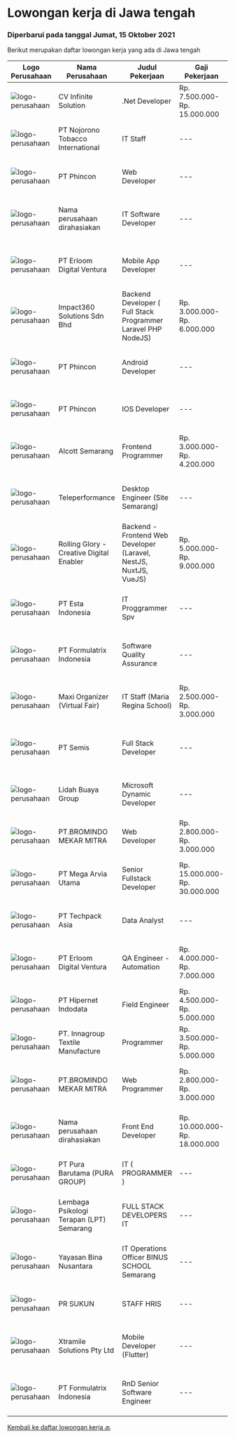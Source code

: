 
  # Lowongan kerja di Jawa tengah

  ### Diperbarui pada tanggal Jumat, 15 Oktober 2021

  Berikut merupakan daftar lowongan kerja yang ada di Jawa tengah

  |Logo Perusahaan | Nama Perusahaan | Judul Pekerjaan | Gaji Pekerjaan | Lokasi | Deskripsi | Tanggal diunggah | Pranala |
  | -------------- | --------------- | --------------- | --------- | --------- | -------------- | ------- | ----------- |
  |![logo-perusahaan](https://image-service-cdn.seek.com.au/56b5c687b70921e14aef5f4e25daf5f16805eb94/ee4dce1061f3f616224767ad58cb2fc751b8d2dc)|CV Infinite Solution|.Net Developer|Rp. 7.500.000-Rp. 15.000.000|Jakarta Raya|Works from home is our advantage, there's never been a better time to work from home Monday to Friday 9 Hours / day Having own PC / Laptop minimal...|Kamis, 14 Oktober 2021|https://www.jobstreet.co.id/id/job/net-developer-3642328?token=0~d712fc57-f87a-411c-a801-2003849199a7&sectionRank=1&jobId=jobstreet-id-job-3642328|
|![logo-perusahaan](https://image-service-cdn.seek.com.au/08389aeb2ffc9498fdfad76b66affeeff7134ed8/ee4dce1061f3f616224767ad58cb2fc751b8d2dc)|PT Nojorono Tobacco International|IT Staff|---|Kudus|Tugas dan tanggung jawab: Melakukan maintenance dan bertanggung jawab terhadap ruang server dan jaringan, genset serta infrastruktur pendukung Membuat...|Selasa, 12 Oktober 2021|https://www.jobstreet.co.id/id/job/it-staff-3655787?token=0~d712fc57-f87a-411c-a801-2003849199a7&sectionRank=2&jobId=jobstreet-id-job-3655787|
|![logo-perusahaan](https://image-service-cdn.seek.com.au/13c7c79ce8e6e7a5b3609e4e6d0ee4622834fcb3/ee4dce1061f3f616224767ad58cb2fc751b8d2dc)|PT Phincon|Web Developer|---|Jakarta Selatan|Job Descriptions : Web developer is responsible for implementing visual and interactive elements that users engage with through their web browser when...|Kamis, 14 Oktober 2021|https://www.jobstreet.co.id/id/job/web-developer-3643002?token=0~d712fc57-f87a-411c-a801-2003849199a7&sectionRank=3&jobId=jobstreet-id-job-3643002|
|![logo-perusahaan](https://us.123rf.com/450wm/pavelstasevich/pavelstasevich1811/pavelstasevich181101027/112815900-stock-vector-no-image-available-icon-flat-vector.jpg?ver=6)|Nama perusahaan dirahasiakan|IT Software Developer|---|Jawa Tengah|Minimum Bachelor's Degree in any discipline Minimum 3 years working as a programmer, with experience in Flutter and PHP programming Has experience...|Rabu, 13 Oktober 2021|https://www.jobstreet.co.id/id/job/it-software-developer-3641264?token=0~d712fc57-f87a-411c-a801-2003849199a7&sectionRank=4&jobId=jobstreet-id-job-3641264|
|![logo-perusahaan](https://image-service-cdn.seek.com.au/7b0850d0262c85ca3c0fa4d6a9c005f1450e6d9f/ee4dce1061f3f616224767ad58cb2fc751b8d2dc)|PT Erloom Digital Ventura|Mobile App Developer|---|Yogyakarta|Requirements: Having a minimum of 1 year of software engineering experience. Candidates must possess at least a Bachelor’s Degree in Engineering...|Kamis, 14 Oktober 2021|https://www.jobstreet.co.id/id/job/mobile-app-developer-3648270?token=0~d712fc57-f87a-411c-a801-2003849199a7&sectionRank=5&jobId=jobstreet-id-job-3648270|
|![logo-perusahaan](https://image-service-cdn.seek.com.au/06b729438205195a03d4bcec08ce1ddd5d9c1576/ee4dce1061f3f616224767ad58cb2fc751b8d2dc)|Impact360 Solutions Sdn Bhd|Backend Developer ( Full Stack Programmer Laravel PHP NodeJS)|Rp. 3.000.000-Rp. 6.000.000|Jakarta Raya|We are a game company hiring backend and full stack programmers from all parts of Indonesia (remote work). If you have real experience buildinga)...|Jumat, 15 Oktober 2021|https://www.jobstreet.co.id/id/job/backend-developer-full-stack-programmer-laravel-php-nodejs-4695578/origin/my?token=0~d712fc57-f87a-411c-a801-2003849199a7&sectionRank=6&jobId=jobstreet-my-job-4695578|
|![logo-perusahaan](https://image-service-cdn.seek.com.au/13c7c79ce8e6e7a5b3609e4e6d0ee4622834fcb3/ee4dce1061f3f616224767ad58cb2fc751b8d2dc)|PT Phincon|Android Developer|---|Jakarta Selatan|Technical Requirements  In-depth knowledge of programming languages of Kotlin or Java and Android SDK Sample portfolio of released applications on the...|Kamis, 14 Oktober 2021|https://www.jobstreet.co.id/id/job/android-developer-3642992?token=0~d712fc57-f87a-411c-a801-2003849199a7&sectionRank=7&jobId=jobstreet-id-job-3642992|
|![logo-perusahaan](https://image-service-cdn.seek.com.au/13c7c79ce8e6e7a5b3609e4e6d0ee4622834fcb3/ee4dce1061f3f616224767ad58cb2fc751b8d2dc)|PT Phincon|IOS Developer|---|Jakarta Selatan|Technical Requirements  In-depth knowledge of programming languages of iOS Swift with UI Kit with Sample portfolio of released applications on the...|Kamis, 14 Oktober 2021|https://www.jobstreet.co.id/id/job/ios-developer-3642988?token=0~d712fc57-f87a-411c-a801-2003849199a7&sectionRank=8&jobId=jobstreet-id-job-3642988|
|![logo-perusahaan](https://image-service-cdn.seek.com.au/d16238354b494eee9a527edfec741716a04bc65a/ee4dce1061f3f616224767ad58cb2fc751b8d2dc)|Alcott Semarang|Frontend Programmer|Rp. 3.000.000-Rp. 4.200.000|Semarang|Responsibilities : Translate designs into clean markup with HTML &amp; CSS Develop functional and appealing web and mobile-based applications based on...|Senin, 11 Oktober 2021|https://www.jobstreet.co.id/id/job/frontend-programmer-3639056?token=0~d712fc57-f87a-411c-a801-2003849199a7&sectionRank=9&jobId=jobstreet-id-job-3639056|
|![logo-perusahaan](https://image-service-cdn.seek.com.au/d99766a649e00531b08c4eb8bc4dc379f3e74942/ee4dce1061f3f616224767ad58cb2fc751b8d2dc)|Teleperformance|Desktop Engineer (Site Semarang)|---|Jawa Tengah|Deskripsi PekerjaanRequirement: Bachelor's degree in Computer Science, Engineering or related discipline Fluently in English (Oral &amp; Written)...|Senin, 11 Oktober 2021|https://www.jobstreet.co.id/id/job/desktop-engineer-site-semarang-3654833?token=0~d712fc57-f87a-411c-a801-2003849199a7&sectionRank=10&jobId=jobstreet-id-job-3654833|
|![logo-perusahaan](https://image-service-cdn.seek.com.au/102dca1c75fb558e6532d8df396235b956dd0e8e/ee4dce1061f3f616224767ad58cb2fc751b8d2dc)|Rolling Glory - Creative Digital Enabler|Backend - Frontend Web Developer (Laravel, NestJS, NuxtJS, VueJS)|Rp. 5.000.000-Rp. 9.000.000|Jakarta Raya|Rolling Glory is looking for a Backend Developer or Frontend Developer role. Rolling Glory is looking for a Web Developer role, who have experience in...|Selasa, 12 Oktober 2021|https://www.jobstreet.co.id/id/job/backend-frontend-web-developer-laravel-nestjs-nuxtjs-vuejs-3639806?token=0~d712fc57-f87a-411c-a801-2003849199a7&sectionRank=11&jobId=jobstreet-id-job-3639806|
|![logo-perusahaan](https://image-service-cdn.seek.com.au/58c9f00fbea8cd8ef5c03b0411fa8e6df9f2223c/ee4dce1061f3f616224767ad58cb2fc751b8d2dc)|PT Esta Indonesia|IT Proggrammer Spv|---|Semarang|Kualifikasi ;1.Pendidikan Minimal Jurusan Teknik Informatika/Ilmu Komputer /Sistim Informasi2.Usia 24 - 35 tahun3.Pengalaman Minimal. 2 tahun untuk...|Minggu, 10 Oktober 2021|https://www.jobstreet.co.id/id/job/it-proggrammer-spv-3645065?token=0~d712fc57-f87a-411c-a801-2003849199a7&sectionRank=12&jobId=jobstreet-id-job-3645065|
|![logo-perusahaan](https://image-service-cdn.seek.com.au/3fe11e0a9e6ce117e7b36170e1750cf68c13eaba/ee4dce1061f3f616224767ad58cb2fc751b8d2dc)|PT Formulatrix Indonesia|Software Quality Assurance|---|Salatiga|Job Description: Involved in planning and implementing strategies for quality management and testing. Executing all levels of testing (System,...|Sabtu, 09 Oktober 2021|https://www.jobstreet.co.id/id/job/software-quality-assurance-3643620?token=0~d712fc57-f87a-411c-a801-2003849199a7&sectionRank=13&jobId=jobstreet-id-job-3643620|
|![logo-perusahaan](https://image-service-cdn.seek.com.au/b067e031fef8f19e5974349db7a066918b8286f3/ee4dce1061f3f616224767ad58cb2fc751b8d2dc)|Maxi Organizer (Virtual Fair)|IT Staff (Maria Regina School)|Rp. 2.500.000-Rp. 3.000.000|Semarang|- S1 jurusan informatika- Menguasai system jaringan LAN, troubleshoot hardware dan software- Menguasai desain grafis (AI, Adobe Photoshop, Corel)-...|Jumat, 08 Oktober 2021|https://www.jobstreet.co.id/id/job/it-staff-maria-regina-school-3652733?token=0~d712fc57-f87a-411c-a801-2003849199a7&sectionRank=14&jobId=jobstreet-id-job-3652733|
|![logo-perusahaan](https://image-service-cdn.seek.com.au/fc8dfd141f332f27bc2d6bc40ef27b87fb409b8a/ee4dce1061f3f616224767ad58cb2fc751b8d2dc)|PT Semis|Full Stack Developer|---|Semarang|Basic Requirements: Candidate must possess at least a Bachelor's Degree/Post-Graduate Diploma/Professional Degree in any field from a reputable...|Minggu, 10 Oktober 2021|https://www.jobstreet.co.id/id/job/full-stack-developer-3653780?token=0~d712fc57-f87a-411c-a801-2003849199a7&sectionRank=15&jobId=jobstreet-id-job-3653780|
|![logo-perusahaan](https://image-service-cdn.seek.com.au/d254058eddea49feaa3aa250e99907d27a28462e/ee4dce1061f3f616224767ad58cb2fc751b8d2dc)|Lidah Buaya Group|Microsoft Dynamic Developer|---|Magelang|Deskripsi Pekerjaan: Mengimplementasikan kostumisasi modul seperti Production/Project/Inventory/Management/Master Planning/Purchasing/Sales pada...|Jumat, 08 Oktober 2021|https://www.jobstreet.co.id/id/job/microsoft-dynamic-developer-3652614?token=0~d712fc57-f87a-411c-a801-2003849199a7&sectionRank=16&jobId=jobstreet-id-job-3652614|
|![logo-perusahaan](https://image-service-cdn.seek.com.au/745a3edbeea638833f47aa0c9a4f7583e9d244dc/ee4dce1061f3f616224767ad58cb2fc751b8d2dc)|PT.BROMINDO MEKAR MITRA|Web Developer|Rp. 2.800.000-Rp. 3.000.000|Semarang|Job Descriptions :- Develop, maintain, and test newly/existing app features- Optimize application for maximum speed and scalability- Collaborate with...|Sabtu, 09 Oktober 2021|https://www.jobstreet.co.id/id/job/web-developer-3644115?token=0~d712fc57-f87a-411c-a801-2003849199a7&sectionRank=17&jobId=jobstreet-id-job-3644115|
|![logo-perusahaan](https://image-service-cdn.seek.com.au/552e9fa67eaf18d0e4073706d33841510c34c23b/ee4dce1061f3f616224767ad58cb2fc751b8d2dc)|PT Mega Arvia Utama|Senior Fullstack Developer|Rp. 15.000.000-Rp. 30.000.000|Jakarta Raya|Job Description:Mega Arvia Group is hiring for a Senior Fullstack Developer to be based in either Jakarta or Semarang to help build and refine the...|Minggu, 10 Oktober 2021|https://www.jobstreet.co.id/id/job/senior-fullstack-developer-3645267?token=0~d712fc57-f87a-411c-a801-2003849199a7&sectionRank=18&jobId=jobstreet-id-job-3645267|
|![logo-perusahaan](https://image-service-cdn.seek.com.au/077a3fa0aadb1f542c94fddb7c99a113f63925b5/ee4dce1061f3f616224767ad58cb2fc751b8d2dc)|PT Techpack Asia|Data Analyst|---|Demak|Job Des : Menerjemahkan angka-angka menjadi laporan yang dapat dengan mudah dimengerti oleh manajemen. Menganalisa, menafsirkan data dan membaca arah...|Rabu, 06 Oktober 2021|https://www.jobstreet.co.id/id/job/data-analyst-3650102?token=0~d712fc57-f87a-411c-a801-2003849199a7&sectionRank=19&jobId=jobstreet-id-job-3650102|
|![logo-perusahaan](https://image-service-cdn.seek.com.au/7b0850d0262c85ca3c0fa4d6a9c005f1450e6d9f/ee4dce1061f3f616224767ad58cb2fc751b8d2dc)|PT Erloom Digital Ventura|QA Engineer - Automation|Rp. 4.000.000-Rp. 7.000.000|Yogyakarta|Requirements: Candidates must possess at least a Bachelor's Degree in Engineering (Computer/Telecommunication), Computer Science/Information...|Sabtu, 09 Oktober 2021|https://www.jobstreet.co.id/id/job/qa-engineer-automation-3644426?token=0~d712fc57-f87a-411c-a801-2003849199a7&sectionRank=20&jobId=jobstreet-id-job-3644426|
|![logo-perusahaan](https://image-service-cdn.seek.com.au/62148b692fdfbf4a4a11c7764913b8f0db15fa3f/ee4dce1061f3f616224767ad58cb2fc751b8d2dc)|PT Hipernet Indodata|Field Engineer|Rp. 4.500.000-Rp. 5.000.000|Jakarta Barat|Melakukan survei lokasi untuk calon customer baru, instalasi dan maintenance Melakukan troubleshooting jaringan dan dokumentasi jaringan wireless...|Kamis, 07 Oktober 2021|https://www.jobstreet.co.id/id/job/field-engineer-3651271?token=0~d712fc57-f87a-411c-a801-2003849199a7&sectionRank=21&jobId=jobstreet-id-job-3651271|
|![logo-perusahaan](https://us.123rf.com/450wm/pavelstasevich/pavelstasevich1811/pavelstasevich181101027/112815900-stock-vector-no-image-available-icon-flat-vector.jpg?ver=6)|PT. Innagroup Textile Manufacture|Programmer|Rp. 3.500.000-Rp. 5.000.000|Jawa Tengah|Usia maksimal 35 tahun Pendidikan minimal S1 Teknik Informatika Pengalaman minimal 1 tahun sebagai IT programmer/full stack developer Paham dan...|Rabu, 06 Oktober 2021|https://www.jobstreet.co.id/id/job/programmer-3634758?token=0~d712fc57-f87a-411c-a801-2003849199a7&sectionRank=22&jobId=jobstreet-id-job-3634758|
|![logo-perusahaan](https://image-service-cdn.seek.com.au/745a3edbeea638833f47aa0c9a4f7583e9d244dc/ee4dce1061f3f616224767ad58cb2fc751b8d2dc)|PT.BROMINDO MEKAR MITRA|Web Programmer|Rp. 2.800.000-Rp. 3.000.000|Semarang|Mengimplementasikan kebijakan dan prosedur IT termasuk kebijakan keamanan IT Membuat semua system dan aplikasi sesuai arahan Leader termasuk...|Rabu, 06 Oktober 2021|https://www.jobstreet.co.id/id/job/web-programmer-3649860?token=0~d712fc57-f87a-411c-a801-2003849199a7&sectionRank=23&jobId=jobstreet-id-job-3649860|
|![logo-perusahaan](https://us.123rf.com/450wm/pavelstasevich/pavelstasevich1811/pavelstasevich181101027/112815900-stock-vector-no-image-available-icon-flat-vector.jpg?ver=6)|Nama perusahaan dirahasiakan|Front End Developer|Rp. 10.000.000-Rp. 18.000.000|Bali|Kandidat harus memiliki setidaknya Gelar Sarjana, Gelar Pasca Sarjana, Gelar Doktor di Teknik (Komputer/Telekomunikasi) atau setara. Setidaknya...|Kamis, 07 Oktober 2021|https://www.jobstreet.co.id/id/job/front-end-developer-3635076?token=0~d712fc57-f87a-411c-a801-2003849199a7&sectionRank=24&jobId=jobstreet-id-job-3635076|
|![logo-perusahaan](https://image-service-cdn.seek.com.au/1588db4b27658493c980eb24d959cefaab47c7ca/ee4dce1061f3f616224767ad58cb2fc751b8d2dc)|PT Pura Barutama (PURA GROUP)|IT ( PROGRAMMER )|---|Kudus|S1 Teknik Informatika. Memahami Java, J2SE, .NET, C ++, C #, Assembler , PHP, VB, Delphi, Power Builder, Oracle dan pernah membuat program dari...|Kamis, 07 Oktober 2021|https://www.jobstreet.co.id/id/job/it-programmer-3650757?token=0~d712fc57-f87a-411c-a801-2003849199a7&sectionRank=25&jobId=jobstreet-id-job-3650757|
|![logo-perusahaan](https://image-service-cdn.seek.com.au/e73a05eda4a5cdd521a9f19b737c14b381ea7496/ee4dce1061f3f616224767ad58cb2fc751b8d2dc)|Lembaga Psikologi Terapan (LPT) Semarang|FULL STACK DEVELOPERS IT|---|Semarang|Uraian Pekerjaan Bertanggung jawab dalam pengembangan sistem software, jaringan, peningkatan dan evaluasi terhadap objek komputer, instalasi komputer....|Kamis, 07 Oktober 2021|https://www.jobstreet.co.id/id/job/full-stack-developers-it-3650592?token=0~d712fc57-f87a-411c-a801-2003849199a7&sectionRank=26&jobId=jobstreet-id-job-3650592|
|![logo-perusahaan](https://image-service-cdn.seek.com.au/299dad8efc22bd883e751be779b1e6f409671577/ee4dce1061f3f616224767ad58cb2fc751b8d2dc)|Yayasan Bina Nusantara|IT Operations Officer BINUS SCHOOL Semarang|---|Semarang|Responsibility:  IT Operations officer is responsible for the effectiveness of the network coverage, system, and applications in BINUS SCHOOL Semarang...|Selasa, 05 Oktober 2021|https://www.jobstreet.co.id/id/job/it-operations-officer-binus-school-semarang-3648659?token=0~d712fc57-f87a-411c-a801-2003849199a7&sectionRank=27&jobId=jobstreet-id-job-3648659|
|![logo-perusahaan](https://image-service-cdn.seek.com.au/a3828d8df0b4a25029db7f405da7aa331df8f53d/ee4dce1061f3f616224767ad58cb2fc751b8d2dc)|PR SUKUN|STAFF HRIS|---|Kudus|Persyaratan Pekerjaan : Pendidikan minimal D-3 / S-1 Teknik Informatika / Sistem Informatika Menguasi bahasa pemrograman WEB (PHP, JavaScripts)...|Rabu, 06 Oktober 2021|https://www.jobstreet.co.id/id/job/staff-hris-3649769?token=0~d712fc57-f87a-411c-a801-2003849199a7&sectionRank=28&jobId=jobstreet-id-job-3649769|
|![logo-perusahaan](https://image-service-cdn.seek.com.au/886dbb766c5bd832cea6f1bb5b5374b094ca8917/ee4dce1061f3f616224767ad58cb2fc751b8d2dc)|Xtramile Solutions Pty Ltd|Mobile Developer (Flutter)|---|Bali|Innovative job opportunity offering a high salary package, attractive bonus remuneration and full remote working arrangement. This role will help...|Kamis, 07 Oktober 2021|https://www.jobstreet.co.id/id/job/mobile-developer-flutter-3635106?token=0~d712fc57-f87a-411c-a801-2003849199a7&sectionRank=29&jobId=jobstreet-id-job-3635106|
|![logo-perusahaan](https://image-service-cdn.seek.com.au/3fe11e0a9e6ce117e7b36170e1750cf68c13eaba/ee4dce1061f3f616224767ad58cb2fc751b8d2dc)|PT Formulatrix Indonesia|RnD Senior Software Engineer|---|Salatiga|Job Description: Understanding best coding practices and designing thoughtful coding patterns Analyzing problems and proposing an implementation to...|Jumat, 08 Oktober 2021|https://www.jobstreet.co.id/id/job/rnd-senior-software-engineer-3636469?token=0~d712fc57-f87a-411c-a801-2003849199a7&sectionRank=30&jobId=jobstreet-id-job-3636469|


  [Kembali ke daftar lowongan kerja 🔙](../README.md#daftar-lowongan-kerja)
  